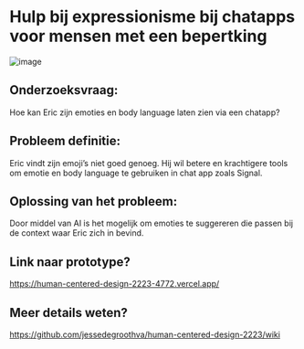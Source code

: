 # Hulp bij expressionisme bij chatapps voor mensen met een bepertking

![image](https://github.com/jessedegroothva/human-centered-design-2223/assets/90199203/2a594571-0134-4cb9-94a9-db0aa0b006e9)

## Onderzoeksvraag: 
Hoe kan Eric zijn emoties en body language laten zien via een chatapp?

## Probleem definitie: 
Eric vindt zijn emoji’s niet goed genoeg. Hij wil betere en krachtigere tools om emotie en body language te gebruiken in chat app zoals Signal.

## Oplossing van het probleem: 
Door middel van AI is het mogelijk om emoties te suggereren die passen bij de context waar Eric zich in bevind.

## Link naar prototype?
https://human-centered-design-2223-4772.vercel.app/

## Meer details weten?
https://github.com/jessedegroothva/human-centered-design-2223/wiki

